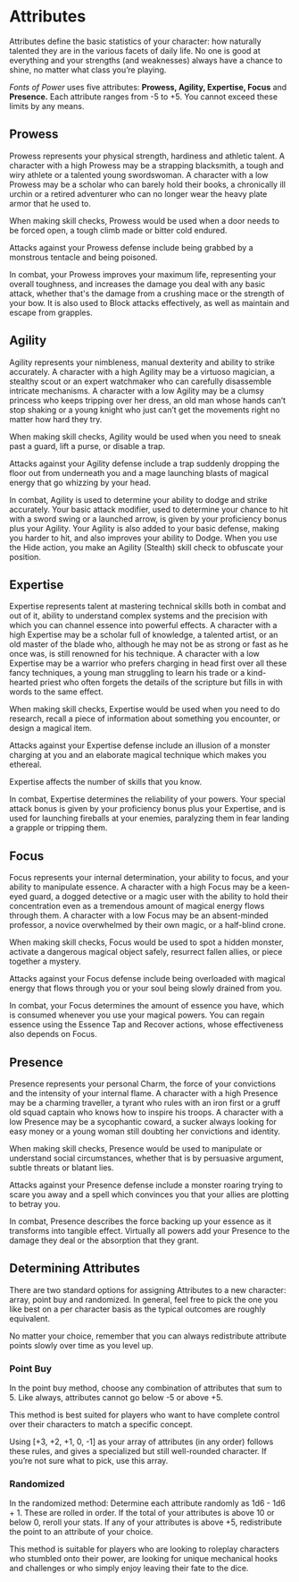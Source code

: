 # Attributes

Attributes define the basic statistics of your character: how naturally talented they are in the various facets of daily life.
No one is good at everything and your strengths (and weaknesses) always have a chance to shine, no matter what class you’re playing.

*Fonts of Power* uses five attributes: **Prowess, Agility, Expertise, Focus** and **Presence.** Each attribute ranges from -5 to +5. You cannot exceed these limits by any means.

## Prowess

Prowess represents your physical strength, hardiness and athletic talent.
A character with a high Prowess may be a strapping blacksmith, a tough and wiry athlete or a talented young swordswoman. A character with a low Prowess may be a scholar who can barely hold their books, a chronically ill urchin or a retired adventurer who can no longer wear the heavy plate armor that he used to.

When making skill checks, Prowess would be used when a door needs to be forced open, a tough climb made or bitter cold endured.

Attacks against your Prowess defense include being grabbed by a monstrous tentacle and being poisoned.

In combat, your Prowess improves your maximum life, representing your overall toughness, and increases the damage you deal with any basic attack, whether that's the damage from a crushing mace or the strength of your bow.
It is also used to Block attacks effectively, as well as maintain and escape from grapples.

## Agility

Agility represents your nimbleness, manual dexterity and ability to strike accurately.
A character with a high Agility may be a virtuoso magician, a stealthy scout or an expert watchmaker who can carefully disassemble intricate mechanisms.
A character with a low Agility may be a clumsy princess who keeps tripping over her dress, an old man whose hands can’t stop shaking or a young knight who just can’t get the movements right no matter how hard they try.

When making skill checks, Agility would be used when you need to sneak past a guard, lift a purse, or disable a trap.

Attacks against your Agility defense include a trap suddenly dropping the floor out from underneath you and a mage launching blasts of magical energy that go whizzing by your head.

In combat, Agility is used to determine your ability to dodge and strike accurately.
Your basic attack modifier, used to determine your chance to hit with a sword swing or a launched arrow, is given by your proficiency bonus plus your Agility.
Your Agility is also added to your basic defense, making you harder to hit, and also improves your ability to Dodge.
When you use the Hide action, you make an Agility (Stealth) skill check to obfuscate your position.

## Expertise

Expertise represents talent at mastering technical skills both in combat and out of it, ability to understand complex systems and the precision with which you can channel essence into powerful effects.
A character with a high Expertise may be a scholar full of knowledge, a talented artist, or an old master of the blade who, although he may not be as strong or fast as he once was, is still renowned for his technique.
A character with a low Expertise may be a warrior who prefers charging in head first over all these fancy techniques, a young man struggling to learn his trade or a kind-hearted priest who often forgets the details of the scripture but fills in with words to the same effect.

When making skill checks, Expertise would be used when you need to do research, recall a piece of information about something you encounter, or design a magical item.

Attacks against your Expertise defense include an illusion of a monster charging at you and an elaborate magical technique which makes you ethereal.

Expertise affects the number of skills that you know.

In combat, Expertise determines the reliability of your powers. Your special attack bonus is given by your proficiency bonus plus your Expertise, and is used for launching fireballs at your enemies, paralyzing them in fear landing a grapple or tripping them.

## Focus

Focus represents your internal determination, your ability to focus, and your ability to manipulate essence.
A character with a high Focus may be a keen-eyed guard, a dogged detective or a magic user with the ability to hold their concentration even as a tremendous amount of magical energy flows through them.
A character with a low Focus may be an absent-minded professor, a novice overwhelmed by their own magic, or a half-blind crone.

When making skill checks, Focus would be used to spot a hidden monster, activate a dangerous magical object safely, resurrect fallen allies, or piece together a mystery.

Attacks against your Focus defense include being overloaded with magical energy that flows through you or your soul being slowly drained from you.

In combat, your Focus determines the amount of essence you have, which is consumed whenever you use your magical powers. You can regain essence using the Essence Tap and Recover actions, whose effectiveness also depends on Focus.

## Presence

Presence represents your personal Charm, the force of your convictions and the intensity of your internal flame.
A character with a high Presence may be a charming traveller, a tyrant who rules with an iron first or a gruff old squad captain who knows how to inspire his troops.
A character with a low Presence may be a sycophantic coward, a sucker always looking for easy money or a young woman still doubting her convictions and identity.

When making skill checks, Presence would be used to manipulate or understand social circumstances, whether that is by persuasive argument, subtle threats or blatant lies.

Attacks against your Presence defense include a monster roaring trying to scare you away and a spell which convinces you that your allies are plotting to betray you.

In combat, Presence describes the force backing up your essence as it transforms into tangible effect. Virtually all powers add your Presence to the damage they deal or the absorption that they grant.

## Determining Attributes

There are two standard options for assigning Attributes to a new character: array, point buy and randomized. In general, feel free to pick the one you like best on a per character basis as the typical outcomes are roughly equivalent.

No matter your choice, remember that you can always redistribute attribute points slowly over time as you level up.

### Point Buy

In the point buy method, choose any combination of attributes that sum to 5.
Like always, attributes cannot go below -5 or above +5.

This method is best suited for players who want to have complete control over their characters to match a specific concept.

Using [+3, +2, +1, 0, -1] as your array of attributes (in any order) follows these rules, and gives a specialized but still well-rounded character. If you’re not sure what to pick, use this array.

### Randomized

In the randomized method:
Determine each attribute randomly as 1d6 - 1d6 + 1. These are rolled in order.
If the total of your attributes is above 10 or below 0, reroll your stats.
If any of your attributes is above +5, redistribute the point to an attribute of your choice.

This method is suitable for players who are looking to roleplay characters who stumbled onto their power, are looking for unique mechanical hooks and challenges or who simply enjoy leaving their fate to the dice.
